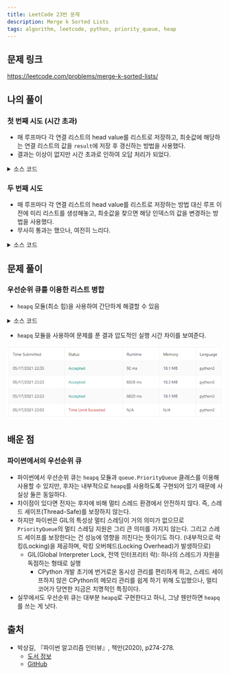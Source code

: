 ```yaml
---
title: LeetCode 23번 문제
description: Merge k Sorted Lists
tags: algorithm, leetcode, python, priority_queue, heap
---
```


## 문제 링크

https://leetcode.com/problems/merge-k-sorted-lists/

## 나의 풀이

### 첫 번째 시도 (시간 초과)

- 매 루프마다 각 연결 리스트의 head value를 리스트로 저장하고, 최솟값에 해당하는 연결 리스트의 값을 `result`에 저장 후 갱신하는 방법을 사용했다.
- 결과는 이상이 없지만 시간 초과로 인하여 오답 처리가 되었다.

<details>
<summary>소스 코드</summary>
<div markdown="1">

```python
from typing import List


class Solution:
    def my_solution1(self, lists: List[ListNode]) -> ListNode:
        if not lists:
            return None

        result = merged = ListNode(None)
        while 1:
            curr = [node.val if node else float('inf') for node in lists]
            min_value = min(curr)
            if min_value != float('inf'):
                idx = curr.index(min_value)
                merged.next = ListNode(lists[idx].val)
                merged = merged.next
                lists[idx] = lists[idx].next
            else:
                break

        return result.next
```

</div>
</details>

### 두 번째 시도

- 매 루프마다 각 연결 리스트의 head value를 리스트로 저장하는 방법 대신 루프 이전에 미리 리스트를 생성해놓고, 최솟값을 찾으면 해당 인덱스의 값을 변경하는 방법을 사용했다.
- 무사히 통과는 했으나, 여전히 느리다.

<details>
<summary>소스 코드</summary>
<div markdown="1">

```python
from typing import List


class Solution:
    def my_solution2(self, lists: List[ListNode]) -> ListNode:
        if not lists:
            return None

        result = merged = ListNode(None)
        curr = [[node.val, i] if node else (float('inf'), i) for i, node in enumerate(lists)]
        while 1:
            min_value, min_idx = min(curr, key=lambda x: x[0])
            if min_value != float('inf'):
                merged.next = ListNode(lists[min_idx].val)
                merged = merged.next
                lists[min_idx] = lists[min_idx].next
                curr[min_idx][0] = lists[min_idx].val if lists[min_idx] else float('inf')
            else:
                break

        return result.next
```

</div>
</details>

## 문제 풀이

### 우선순위 큐를 이용한 리스트 병합

- `heapq` 모듈(최소 힙)을 사용하여 간단하게 해결할 수 있음

<details>
<summary>소스 코드</summary>
<div markdown="1">

```python
from typing import List
import heapq


class solution:
    def solution1(self, lists: List[ListNode]) -> ListNode:
        root = result = ListNode(None)
        heap = []

        # 각 연결 리스트의 루트를 힙에 저장
        for i in range(len(lists)):
            if lists[i]:
                # heapq에는 중복된 값을 저장할 수 없기 때문에
                # 중복된 값을 구분할 수 있도록 다음과 같이 3개의 값을 튜플로 묶어 인자로 전달
                heapq.heappush(heap, (lists[i].val, i, lists[i]))

        # 힙 추출 이후 다음 노드는 다시 저장
        while heap:
            node = heapq.heappop(heap)
            idx = node[1]
            result.next = node[2]

            result = result.next
            if result.next:
                heapq.heappush(heap, (result.next.val, idx, result.next))

        return root.next
```

</div>
</details>

- `heapq` 모듈을 사용하여 문제를 푼 결과 압도적인 실행 시간 차이를 보여준다.

![leetcode-23](/images/210517-leetcode-23.png)

## 배운 점

### 파이썬에서의 우선순위 큐

- 파이썬에서 우선순위 큐는 `heapq` 모듈과 `queue.PriorityQueue` 클래스를 이용해 사용할 수 있지만, 후자는 내부적으로 `heapq`를 사용하도록 구현되어 있기 때문에 사실상 둘은 동일하다.
- 차이점이 있다면 전자는 후자에 비해 멀티 스레드 환경에서 안전하지 않다. 즉, 스레드 세이프(Thread-Safe)를 보장하지 않는다.
- 하지만 파이썬은 GIL의 특성상 멀티 스레딩이 거의 의미가 없으므로  `PriorityQueue`의 멀티 스레딩 지원은 그리 큰 의미를 가지지 않는다. 그리고 스레드 세이프를 보장한다는 건 성능에 영향을 끼친다는 뜻이기도 하다. (내부적으로 락킹(Locking)을 제공하며, 락킹 오버헤드(Locking Overhead)가 발생하므로)
  - GIL(Global Interpreter Lock, 전역 인터프리터 락): 하나의 스레드가 자원을 독점하는 형태로 실행
    - CPython 개발 초기에 번거로운 동시성 관리를 편리하게 하고, 스레드 세이프하지 않은 CPython의 메모리 관리를 쉽게 하기 위해 도입했으나, 멀티 코어가 당연한 지금은 치명적인 특징이다.
- 실무에서도 우선순위 큐는 대부분 `heapq`로 구현한다고 하니, 그냥 웬만하면 `heapq`를 쓰는 게 낫다.

## 출처

- 박상길, 『파이썬 알고리즘 인터뷰』, 책만(2020), p274-278.
  - [도서 정보](https://www.onlybook.co.kr/entry/algorithm-interview)
  - [GitHub](https://github.com/onlybooks/algorithm-interview)
